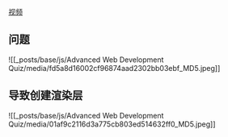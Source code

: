 [视频](https://tongyi.aliyun.com/efficiency/doc/transcripts/dej8nbyp2xlg9pog?source=2)

## 问题
![[_posts/base/js/Advanced Web Development Quiz/media/fd5a8d16002cf96874aad2302bb03ebf_MD5.jpeg]]

## 导致创建渲染层
![[_posts/base/js/Advanced Web Development Quiz/media/01af9c2116d3a775cb803ed514632ff0_MD5.jpeg]]
